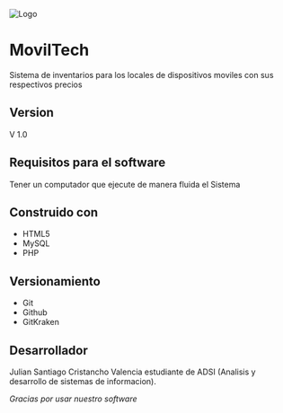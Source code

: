 ![Logo](https://drive.google.com/file/d/1vkU67v3_1yFS8fOMKs2fNHgTOmz499hE/view?usp=sharing)

# MovilTech

Sistema de inventarios para los locales de dispositivos moviles con sus respectivos precios

## Version 

 V 1.0

## Requisitos para el software 

Tener un computador que ejecute de manera fluida el Sistema

## Construido con 
- HTML5
- MySQL  
- PHP

## Versionamiento 
 - Git
 - Github 
 - GitKraken 

## Desarrollador 

Julian Santiago Cristancho Valencia 
estudiante de ADSI (Analisis y desarrollo de sistemas de informacion).


*Gracias por usar nuestro software*
